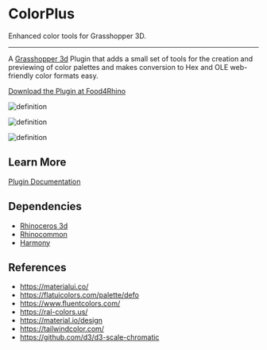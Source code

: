 # ColorPlus
Enhanced color tools for Grasshopper 3D.

---

A [Grasshopper 3d](https://www.rhino3d.com/6/new/grasshopper/) Plugin that adds a small set of tools for the creation and previewing of color palettes and makes conversion to Hex and OLE web-friendly color formats easy.

[Download the Plugin at Food4Rhino](https://www.food4rhino.com/en/app/color)

![definition](https://user-images.githubusercontent.com/25797596/158018815-b0c64b90-ecf5-4d45-9259-83b90dd15be5.png)

![definition](https://user-images.githubusercontent.com/25797596/158018817-bc87b8f3-14f3-4f82-8bcc-aa654d687816.gif)

![definition](https://user-images.githubusercontent.com/25797596/158018822-9a424e26-3e94-4745-813e-3b0e17f4c298.gif)

## Learn More
[Plugin Documentation](https://david-mans-2.gitbook.io/color-plus/)

## Dependencies

 - [Rhinoceros 3d](https://www.rhino3d.com/)
 - [Rhinocommon](https://www.nuget.org/packages/RhinoCommon/5.12.50810.13095)
 - [Harmony](https://github.com/aloisdg/Harmony)

## References
 - https://materialui.co/
 - https://flatuicolors.com/palette/defo
 - https://www.fluentcolors.com/
 - https://ral-colors.us/
 - https://material.io/design
 - https://tailwindcolor.com/
 - https://github.com/d3/d3-scale-chromatic
